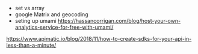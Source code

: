 -  set vs array
-  google Matrix and geocoding
-  seting up umami https://hassancorrigan.com/blog/host-your-own-analytics-service-for-free-with-umami/

https://www.apimatic.io/blog/2018/11/how-to-create-sdks-for-your-api-in-less-than-a-minute/
